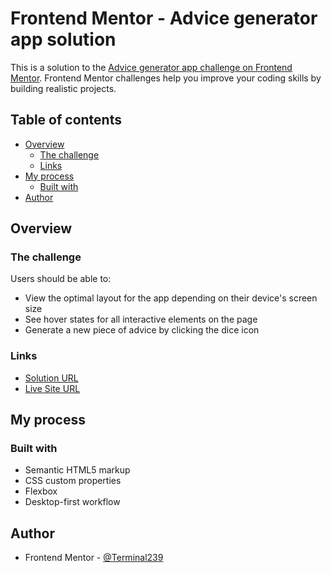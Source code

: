 # Frontend Mentor - Advice generator app solution

This is a solution to the [Advice generator app challenge on Frontend Mentor](https://www.frontendmentor.io/challenges/advice-generator-app-QdUG-13db). Frontend Mentor challenges help you improve your coding skills by building realistic projects.

## Table of contents

- [Overview](#overview)
  - [The challenge](#the-challenge)
  - [Links](#links)
- [My process](#my-process)
  - [Built with](#built-with)
- [Author](#author)

## Overview

### The challenge

Users should be able to:

- View the optimal layout for the app depending on their device's screen size
- See hover states for all interactive elements on the page
- Generate a new piece of advice by clicking the dice icon

### Links

- [Solution URL](https://github.com/Terminal239/FrontEndMentor-Challenges/tree/master/advice-generator-app-main)
- [Live Site URL](https://advice-genius.netlify.app/)

## My process

### Built with

- Semantic HTML5 markup
- CSS custom properties
- Flexbox
- Desktop-first workflow

## Author

- Frontend Mentor - [@Terminal239](https://www.frontendmentor.io/profile/Terminal239)

